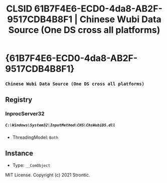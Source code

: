 ﻿---
title: "CLSID 61B7F4E6-ECD0-4da8-AB2F-9517CDB4B8F1 | Chinese Wubi Data Source (One DS cross all platforms)"
excerpt: What is COM-Object CLSID 61B7F4E6-ECD0-4da8-AB2F-9517CDB4B8F1?
---

# {61B7F4E6-ECD0-4da8-AB2F-9517CDB4B8F1}

### `Chinese Wubi Data Source (One DS cross all platforms)`

## Registry


### InprocServer32

##### `C:\Windows\System32\InputMethod\CHS\ChsWubiDS.dll`
* ThreadingModel: `Both`

## Instance

* Type: `__ComObject`

MIT License. Copyright (c) 2021 Strontic.


